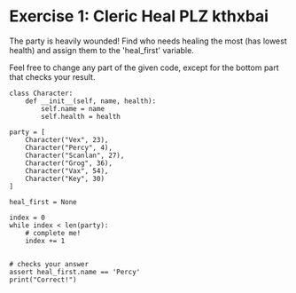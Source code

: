 # Exercise 1: Cleric Heal PLZ kthxbai

The party is heavily wounded! Find who needs healing the most (has lowest health) and assign them to the 'heal_first' variable.

Feel free to change any part of the given code, except for the bottom part that checks your result.

```
class Character:
    def __init__(self, name, health):
        self.name = name
        self.health = health

party = [
    Character("Vex", 23),
    Character("Percy", 4),
    Character("Scanlan", 27),
    Character("Grog", 36),
    Character("Vax", 54),
    Character("Key", 30)
]

heal_first = None

index = 0
while index < len(party):
    # complete me!
    index += 1


# checks your answer
assert heal_first.name == 'Percy'
print("Correct!")
```
